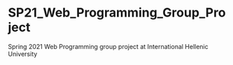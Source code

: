 # SP21_Web_Programming_Group_Project
Spring 2021 Web Programming group project at International Hellenic University
